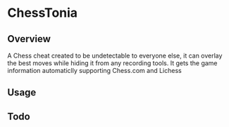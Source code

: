 # ChessTonia
<div align="center">


</div>


## Overview

A Chess cheat created to be undetectable to everyone else, it can overlay the best moves while hiding it from any recording tools. It gets the game information automaticlly supporting Chess.com and Lichess


## Usage

## Todo
